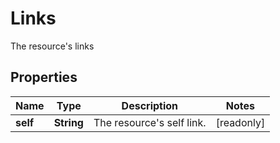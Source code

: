 

# Links

The resource's links

## Properties

| Name | Type | Description | Notes |
|------------ | ------------- | ------------- | -------------|
|**self** | **String** | The resource&#39;s self link. |  [readonly] |



